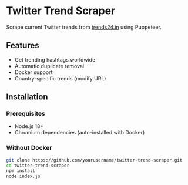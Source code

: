 # Twitter Trend Scraper

Scrape current Twitter trends from [trends24.in](https://trends24.in) using Puppeteer.

## Features
- Get trending hashtags worldwide
- Automatic duplicate removal
- Docker support
- Country-specific trends (modify URL)

## Installation

### Prerequisites
- Node.js 18+
- Chromium dependencies (auto-installed with Docker)

### Without Docker
```bash
git clone https://github.com/yourusername/twitter-trend-scraper.git
cd twitter-trend-scraper
npm install
node index.js
